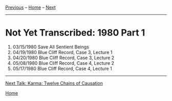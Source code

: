 <a name="0"></a>
[Previous](1980-01-20-Blue-Cliff-Record-Case-2-Talk-2#0) – 
[Home](index#1980) – 
[Next](1980-07-01-Karma-Twelve-Chains-Of-Causation#0)

---
# Not Yet Transcribed: 1980 Part 1

1. 03/15/1980 Save All Sentient Beings
1. 04/19/1980 Blue Cliff Record, Case 3, Lecture 1
1. 04/20/1980 Blue Cliff Record, Case 3, Lecture 2
1. 05/08/1980 Blue Cliff Record, Case 4, Lecture 2
1. 05/17/1980 Blue Cliff Record, Case 4, Lecture 1

---
[Next Talk: Karma: Twelve Chains of Causation](1980-07-01-Karma-Twelve-Chains-Of-Causation#0)

[Home](index#1980)
